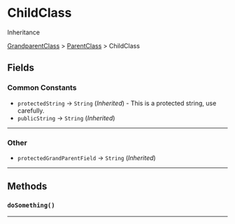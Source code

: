 # ChildClass

Inheritance

[GrandparentClass](/Misc-Group/GrandparentClass.md)
 &gt; 
[ParentClass](/Misc-Group/ParentClass.md)
 &gt; 
ChildClass

## Fields
### Common Constants

* `protectedString` → `String` (*Inherited*)   - This is a protected string, use carefully.
* `publicString` → `String` (*Inherited*)  
---
### Other

* `protectedGrandParentField` → `String` (*Inherited*)  
---
## Methods
### `doSomething()`
---
